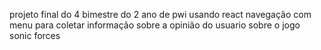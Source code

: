 projeto final do 4 bimestre do 2 ano de pwi usando react
navegação com menu para coletar informação sobre a opinião do usuario sobre o jogo sonic forces
